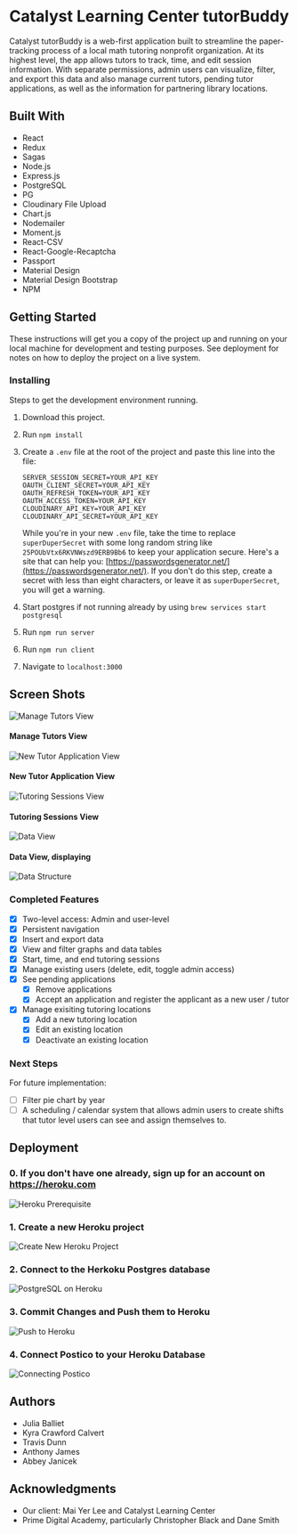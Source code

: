 # Catalyst Learning Center tutorBuddy
Catalyst tutorBuddy is a web-first application built to streamline the paper-tracking process of a local math tutoring nonprofit organization. At its highest level, the app allows tutors to track, time, and edit session information. With separate permissions, admin users can visualize, filter, and export this data and also manage current tutors, pending tutor applications, as well as the information for partnering library locations.

## Built With
* React
* Redux
* Sagas
* Node.js
* Express.js
* PostgreSQL
* PG
* Cloudinary File Upload
* Chart.js
* Nodemailer
* Moment.js
* React-CSV
* React-Google-Recaptcha
* Passport
* Material Design
* Material Design Bootstrap
* NPM

## Getting Started
These instructions will get you a copy of the project up and running on your local machine for development and testing purposes. See deployment for notes on how to deploy the project on a live system.

### Installing
Steps to get the development environment running.

1. Download this project.
2. Run `npm install`
3. Create a `.env` file at the root of the project and paste this line into the file:
    ```
    SERVER_SESSION_SECRET=YOUR_API_KEY
    OAUTH_CLIENT_SECRET=YOUR_API_KEY
    OAUTH_REFRESH_TOKEN=YOUR_API_KEY
    OAUTH_ACCESS_TOKEN=YOUR_API_KEY
    CLOUDINARY_API_KEY=YOUR_API_KEY
    CLOUDINARY_API_SECRET=YOUR_API_KEY
    ```
    While you're in your new `.env` file, take the time to replace `superDuperSecret` with some long random string like `25POUbVtx6RKVNWszd9ERB9Bb6` to keep your application secure. Here's a site that can help you: [https://passwordsgenerator.net/](https://passwordsgenerator.net/). If you don't do this step, create a secret with less than eight characters, or leave it as `superDuperSecret`, you will get a warning.
    
4. Start postgres if not running already by using `brew services start postgresql`
5. Run `npm run server`
6. Run `npm run client`
7. Navigate to `localhost:3000`

## Screen Shots
![Manage Tutors View](public/images/managetutors.png)
#### Manage Tutors View
![New Tutor Application View](public/images/newtutorapp.png)
#### New Tutor Application View
![Tutoring Sessions View](public/images/tutoringsessions.png)
#### Tutoring Sessions View
![Data View](public/images/viewdata.png)
#### Data View, displaying 
![Data Structure](public/images/catalyst_database_structure.png)

### Completed Features
- [x] Two-level access: Admin and user-level 
- [x] Persistent navigation
- [x] Insert and export data
- [x] View and filter graphs and data tables
- [x] Start, time, and end tutoring sessions
- [x] Manage existing users (delete, edit, toggle admin access)
- [x] See pending applications
    - [x] Remove applications
    - [x] Accept an application and register the applicant as a new user / tutor
- [x] Manage exisiting tutoring locations
    - [x] Add a new tutoring location
    - [x] Edit an existing location
    - [x] Deactivate an existing location

### Next Steps
For future implementation:
- [ ] Filter pie chart by year
- [ ] A scheduling / calendar system that allows admin users to create shifts that tutor level users can see and assign themselves to.

## Deployment
### 0. If you don't have one already, sign up for an account on https://heroku.com 
![Heroku Prerequisite](public/images/herokuprereq.png)
### 1. Create a new Heroku project
![Create New Heroku Project](public/images/herokusetup.png)
### 2. Connect to the Herkoku Postgres database 
![PostgreSQL on Heroku](public/images/herokusql.png)
### 3. Commit Changes and Push them to Heroku
![Push to Heroku](public/images/herokucommit.png)
### 4. Connect Postico to your Heroku Database
![Connecting Postico](public/images/herokupostico.png)


## Authors
* Julia Balliet
* Kyra Crawford Calvert
* Travis Dunn
* Anthony James
* Abbey Janicek

## Acknowledgments
* Our client: Mai Yer Lee and Catalyst Learning Center
* Prime Digital Academy, particularly Christopher Black and Dane Smith 

